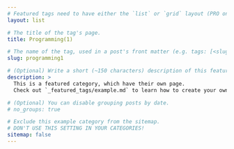 ```yaml
---
# Featured tags need to have either the `list` or `grid` layout (PRO only).
layout: list

# The title of the tag's page.
title: Programming(1)

# The name of the tag, used in a post's front matter (e.g. tags: [<slug>]).
slug: programming1

# (Optional) Write a short (~150 characters) description of this featured tag.
description: >
  This is a featured category, which have their own page.
  Check out `_featured_tags/example.md` to learn how to create your own.

# (Optional) You can disable grouping posts by date.
# no_groups: true

# Exclude this example category from the sitemap.
# DON'T USE THIS SETTING IN YOUR CATEGORIES!
sitemap: false
---
```

